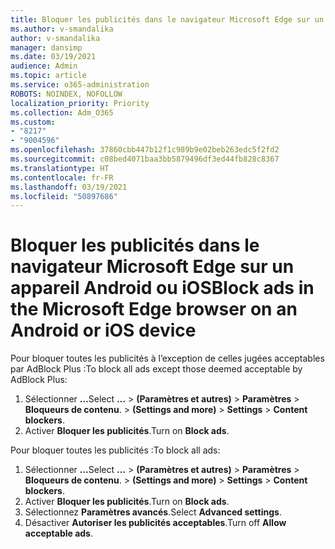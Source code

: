 ```yaml
---
title: Bloquer les publicités dans le navigateur Microsoft Edge sur un appareil Android ou iOS
ms.author: v-smandalika
author: v-smandalika
manager: dansimp
ms.date: 03/19/2021
audience: Admin
ms.topic: article
ms.service: o365-administration
ROBOTS: NOINDEX, NOFOLLOW
localization_priority: Priority
ms.collection: Adm_O365
ms.custom:
- "8217"
- "9004596"
ms.openlocfilehash: 37860cbb447b12f1c989b9e02beb263edc5f2fd2
ms.sourcegitcommit: c08bed4071baa3bb5879496df3ed44fb828c8367
ms.translationtype: HT
ms.contentlocale: fr-FR
ms.lasthandoff: 03/19/2021
ms.locfileid: "50897686"
---
```

# <a name="block-ads-in-the-microsoft-edge-browser-on-an-android-or-ios-device"></a><span data-ttu-id="1bcdd-102">Bloquer les publicités dans le navigateur Microsoft Edge sur un appareil Android ou iOS</span><span class="sxs-lookup"><span data-stu-id="1bcdd-102">Block ads in the Microsoft Edge browser on an Android or iOS device</span></span>

<span data-ttu-id="1bcdd-103">Pour bloquer toutes les publicités à l’exception de celles jugées acceptables par AdBlock Plus :</span><span class="sxs-lookup"><span data-stu-id="1bcdd-103">To block all ads except those deemed acceptable by AdBlock Plus:</span></span>
1. <span data-ttu-id="1bcdd-104">Sélectionner **…**</span><span class="sxs-lookup"><span data-stu-id="1bcdd-104">Select **…**</span></span><span data-ttu-id="1bcdd-105"> > **(Paramètres et autres)** > **Paramètres** > **Bloqueurs de contenu**.</span><span class="sxs-lookup"><span data-stu-id="1bcdd-105"> > **(Settings and more)** > **Settings** > **Content blockers**.</span></span>
2. <span data-ttu-id="1bcdd-106">Activer **Bloquer les publicités**.</span><span class="sxs-lookup"><span data-stu-id="1bcdd-106">Turn on **Block ads**.</span></span>

<span data-ttu-id="1bcdd-107">Pour bloquer toutes les publicités :</span><span class="sxs-lookup"><span data-stu-id="1bcdd-107">To block all ads:</span></span>
1. <span data-ttu-id="1bcdd-108">Sélectionner **…**</span><span class="sxs-lookup"><span data-stu-id="1bcdd-108">Select **…**</span></span><span data-ttu-id="1bcdd-109"> > **(Paramètres et autres)** > **Paramètres** > **Bloqueurs de contenu**.</span><span class="sxs-lookup"><span data-stu-id="1bcdd-109"> > **(Settings and more)** > **Settings** > **Content blockers**.</span></span>
2. <span data-ttu-id="1bcdd-110">Activer **Bloquer les publicités**.</span><span class="sxs-lookup"><span data-stu-id="1bcdd-110">Turn on **Block ads**.</span></span>
3. <span data-ttu-id="1bcdd-111">Sélectionnez **Paramètres avancés**.</span><span class="sxs-lookup"><span data-stu-id="1bcdd-111">Select **Advanced settings**.</span></span>
4. <span data-ttu-id="1bcdd-112">Désactiver **Autoriser les publicités acceptables**.</span><span class="sxs-lookup"><span data-stu-id="1bcdd-112">Turn off **Allow acceptable ads**.</span></span>